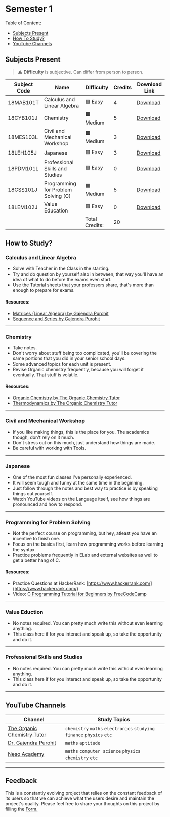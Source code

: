 # Semester 1

Table of Content:

- [Subjects Present](#subjects-present)
- [How To Study?](#how-to-study)
- [YouTube Channels](#youtube-channels)


## Subjects Present

> ⚠ **Difficulty** is subjective. Can differ from person to person.

| Subject Code | Name | Difficulty | Credits | Download Link |
| ------------ | ---- | ---------- | ------- | ------------- |
| 18MAB101T | Calculus and Linear Algebra | 🟩 Easy | 4 | [Download](https://downgit.github.io/#/home?url=https://github.com/kunalkeshan/SRMIST-B.Tech-ECE-Notes-2022-24/tree/main/Semester%201/Calculus%20and%20Linear%20Algebra) |
| 18CYB101J | Chemistry | 🟧 Medium | 5 | [Download](https://downgit.github.io/#/home?url=https://github.com/kunalkeshan/SRMIST-B.Tech-ECE-Notes-2022-24/tree/main/Semester%201/Chemistry) |
| 18MES103L | Civil and Mechanical Workshop | 🟧 Medium | 3 | [Download](https://downgit.github.io/#/home?url=https://github.com/kunalkeshan/SRMIST-B.Tech-ECE-Notes-2022-24/tree/main/Semester%201/Civil%20and%20Mechanical%20Workshop) |
| 18LEH105J | Japanese | 🟩 Easy | 3 | [Download](https://downgit.github.io/#/home?url=https://github.com/kunalkeshan/SRMIST-B.Tech-ECE-Notes-2022-24/tree/main/Semester%201/Japanese) |
| 18PDM101L | Professional Skills and Studies | 🟩 Easy | 0 | [Download](#) |
| 18CSS101J | Programming for Problem Solving (C) | 🟧 Medium | 5 | [Download](https://downgit.github.io/#/home?url=https://github.com/kunalkeshan/SRMIST-B.Tech-ECE-Notes-2022-24/tree/main/Semester%201/Programming%20for%20Problem%20Solving%20(C)) |
| 18LEM102J | Value Education | 🟩 Easy | 0 | [Download](https://downgit.github.io/#/home?url=https://github.com/kunalkeshan/SRMIST-B.Tech-ECE-Notes-2022-24/tree/main/Semester%201/Value%20Education) |
| | | Total Credits: | 20 | |

## How to Study?

### Calculus and Linear Algebra

- Solve with Teacher in the Class in the starting.
- Try and do question by yourself also in between, that way you'll have an idea of what to do before the exams even start.
- Use the Tutorial sheets that your professors share, that's more than enough to prepare for exams.

#### Resources:

- [Matrices (Linear Algebra) by Gajendra Purohit](https://www.youtube.com/playlist?list=PLU6SqdYcYsfI34zVjDYDCZ6KLAifHmN1v)
- [Sequence and Series by Gajendra Purohit](https://www.youtube.com/playlist?list=PLU6SqdYcYsfIAbLwyyWUiWJPV6qFbPC13)

---

### Chemistry

- Take notes.
- Don't worry about stuff being too complicated, you'll be covering the same portions that you did in your senior school days.
- Some advanced topics for each unit is present.
- Revise Organic chemistry frequently, because you will forget it eventually. That stuff is volatile.

#### Resources:

- [Organic Chemistry by The Organic Chemistry Tutor](https://www.youtube.com/playlist?list=PL0o_zxa4K1BXP7TUO7656wg0uF1xYnwgm)
- [Thermodynamics by The Organic Chemistry Tutor](https://www.youtube.com/playlist?list=PLk-OJnPBoANk5Gdu_QYDmToXPQifQcMdC)

---

### Civil and Mechanical Workshop

- If you like making things, this is the place for you. The academics though, don't rely on it much.
- Don't stress out on this much, just understand how things are made.
- Be careful with working with Tools.

---

### Japanese

- One of the most fun classes I've personally experienced.
- It will seem tough and funny at the same time in the beginning.
- Just follow through the notes and best way to practice is by speaking things out yourself.
- Watch YouTube videos on the Language itself, see how things are pronounced and how to respond.

---

### Programming for Problem Solving

- Not the perfect course on programming, but hey, atleast you have an incentive to finish one.
- Focus on the basics first, learn how programming works before learning the syntax.
- Practice problems frequently in ELab and external websites as well to get a better hang of C.

#### Resources:

- Practice Questions at HackerRank: [https://www.hackerrank.com/](https://www.hackerrank.com/)
- Video: [C Programming Tutorial for Beginners by FreeCodeCamp](https://youtu.be/KJgsSFOSQv0)

---

### Value Eduction

- No notes required. You can pretty much write this without even learning anything.
- This class here if for you interact and speak up, so take the opportunity and do it.

---

### Professional Skills and Studies

- No notes required. You can pretty much write this without even learning anything.
- This class here if for you interact and speak up, so take the opportunity and do it.

---

## YouTube Channels

| Channel | Study Topics | 
| ------- | ------------ |
| [The Organic Chemistry Tutor](https://www.youtube.com/c/TheOrganicChemistryTutor/) | `chemistry` `maths` `electronics` `studying` `finance` `physics` `etc`|
| [Dr. Gajendra Purohit](https://www.youtube.com/c/DrGajendraPurohitMathematics) | `maths` `aptitude` |
| [Neso Academy](https://www.youtube.com/channel/UCQYMhOMi_Cdj1CEAU-fv80A) | `maths` `computer science` `physics` `chemistry` `etc` |

---

## Feedback

This is a constantly evolving project that relies on the constant feedback of its users so that we can achieve what the users desire and maintain the project's quality. Please feel free to share your thoughts on this project by filling the <a href="https://docs.google.com/forms/d/e/1FAIpQLSfNQDOQkEKPubOBRIhselYTjCv82qv7qTyPh6exFvkT3sumhw/viewform?entry.34189569=Notes+Initiative">Form.</a>


